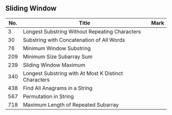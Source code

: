 ## Sliding Window
| No. | Title                                                | Mark |
|-----|------------------------------------------------------|------|
| 3   | Longest Substring Without Repeating Characters       |      |
| 30  | Substring with Concatenation of All Words            |      |
| 76  | Minimum Window Substring                             |      |
| 209 | Minimum Size Subarray Sum                            |      |
| 239 | Sliding Window Maximum                               |      |
| 340 | Longest Substring with At Most K Distinct Characters |      |
| 438 | Find All Anagrams in a String                        |      |
| 567 | Permutation in String                                |      |
| 718 | Maximum Length of Repeated Subarray                  |      |

